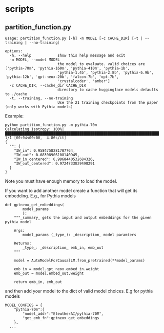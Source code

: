 # scripts

## partition_function.py

```
usage: partition_function.py [-h] -m MODEL [-c CACHE_DIR] [-t | --training | --no-training]

options:
  -h, --help            show this help message and exit
  -m MODEL, --model MODEL
                        the model to evaluate. valid choices are ['pythia-70m', 'pythia-160m', 'pythia-410m', 'pythia-1b',
                        'pythia-1.4b', 'pythia-2.8b', 'pythia-6.9b', 'pythia-12b', 'gpt-neox-20b', 'falcon-7b', 'opt-7b',
                        'crystalcoder', 'amber']
  -c CACHE_DIR, --cache_dir CACHE_DIR
                        directory to cache huggingface models defaults to ./cache
  -t, --training, --no-training
                        Use the 21 training checkpoints from the paper (only works with Pythia models)
```

Example:
```
python partition_function.py -m pythia-70m
Calculating Isotropy: 100%|████████████████████████████████████████████████████████████████████████████████████████████████████████████████████████████████████████| 1/1 [00:04<00:00,  4.86s/it]
{
  "": {
    "IW_in": 0.9584758281707764,
    "IW_out": 0.08308906108140945,
    "IW_in_centered": 0.9968440532684326,
    "IW_out_centered": 0.9724733829498291
  }
}
```

Note you must have enough memory to load the model. 

If you want to add another model create a function that will get its embedding. E.g., for Pythia models

```
def gptneox_get_embeddings(
        model_params
        ):
    """_summary_ gets the input and output embeddings for the given pythia model

    Args:
        model_params (_type_): _description_ model paramters 

    Returns:
        _type_: _description_ emb_in, emb_out
    """

    model = AutoModelForCausalLM.from_pretrained(**model_params)

    emb_in = model.gpt_neox.embed_in.weight
    emb_out = model.embed_out.weight

    return emb_in, emb_out
```

and then add your model to the dict of valid model choices. E.g for pythia models

```
MODEL_CONFIGS = {
    "pythia-70m":{
        "model_addr":"EleutherAI/pythia-70M",
        "get_emb_fn":gptneox_get_embeddings
    },
  ...
```


